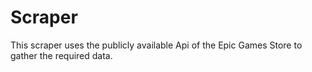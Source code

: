 # Scraper

This scraper uses the publicly available Api of the Epic Games Store to gather the required data.
